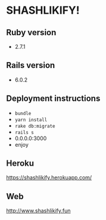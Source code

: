 # SHASHLIKIFY!

## Ruby version

- 2.7.1

## Rails version

- 6.0.2

## Deployment instructions

- `bundle`
- `yarn install`
- `rake db:migrate`
- `rails s`
- 0.0.0.0:3000
- enjoy

## Heroku 

https://shashlikify.herokuapp.com/

## Web

http://www.shashlikify.fun
